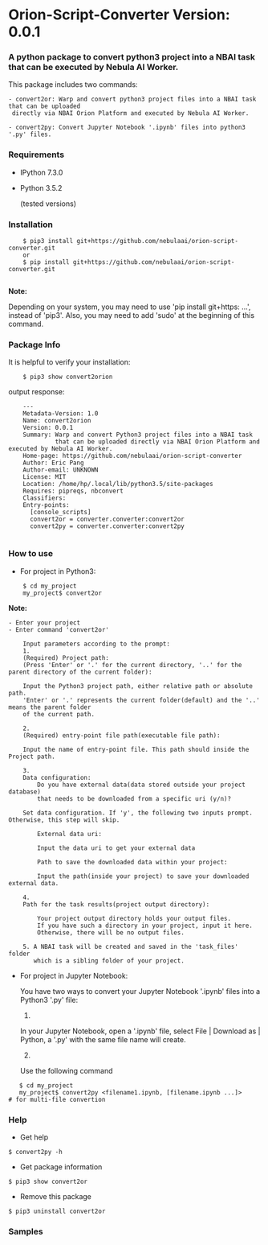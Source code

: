 # Orion-Script-Converter Version: 0.0.1


### A python package to convert python3 project into a NBAI task that can be executed by Nebula AI Worker.
  
This package includes two commands:
```
- convert2or: Warp and convert python3 project files into a NBAI task that can be uploaded
 directly via NBAI Orion Platform and executed by Nebula AI Worker.
    
- convert2py: Convert Jupyter Notebook '.ipynb' files into python3 '.py' files.

```
    
### Requirements
- IPython 7.3.0 
- Python 3.5.2

  (tested versions)

### Installation

```
    $ pip3 install git+https://github.com/nebulaai/orion-script-converter.git  
    or
    $ pip install git+https://github.com/nebulaai/orion-script-converter.git  
    
```

**Note:** 

Depending on your system, you may need to use 'pip install git+https: ...', 
instead of 'pip3'. Also, you may need to add 'sudo' at the beginning of this command.

 
### Package Info

It is helpful to verify your installation: 

```
    $ pip3 show convert2orion  
```

output response:


```
    ---
    Metadata-Version: 1.0
    Name: convert2orion
    Version: 0.0.1
    Summary: Warp and convert Python3 project files into a NBAI task 
             that can be uploaded directly via NBAI Orion Platform and executed by Nebula AI Worker.
    Home-page: https://github.com/nebulaai/orion-script-converter
    Author: Eric Pang
    Author-email: UNKNOWN
    License: MIT
    Location: /home/hp/.local/lib/python3.5/site-packages
    Requires: pipreqs, nbconvert
    Classifiers:
    Entry-points:
      [console_scripts]
      convert2or = converter.converter:convert2or
      convert2py = converter.converter:convert2py
  
```

### How to use

- For project in Python3:

```
    $ cd my_project   
    my_project$ convert2or
``` 

  **Note:**

    - Enter your project
    - Enter command 'convert2or'
    
        Input parameters according to the prompt:
        1. 
        (Required) Project path: 
	    (Press 'Enter' or '.' for the current directory, '..' for the parent directory of the current folder): 
        
        Input the Python3 project path, either relative path or absolute path. 
        'Enter' or '.' represents the current folder(default) and the '..' means the parent folder 
        of the current path.
        
        2.
        (Required) entry-point file path(executable file path):
        
        Input the name of entry-point file. This path should inside the Project path.
        
        3.
        Data configuration: 
	        Do you have external data(data stored outside your project database)
	        that needs to be downloaded from a specific uri (y/n)?
	        
        Set data configuration. If 'y', the following two inputs prompt. Otherwise, this step will skip.
        
            External data uri:  
            
            Input the data uri to get your external data
            
            Path to save the downloaded data within your project:
            
            Input the path(inside your project) to save your downloaded external data.  
            
        4. 
        Path for the task results(project output directory):
        
            Your project output directory holds your output files. 
            If you have such a directory in your project, input it here. 
            Otherwise, there will be no output files.
            
        5. A NBAI task will be created and saved in the 'task_files' folder 
           which is a sibling folder of your project. 

        
- For project in Jupyter Notebook:

    You have two ways to convert your Jupyter Notebook '.ipynb' files into a Python3 '.py' file:
    
    1.
    In your Jupyter Notebook, open a '.ipynb' file, select File | Download as | Python, 
    a '.py' with the same file name will create.
    
    2. 
    Use the following command
 ```
    $ cd my_project   
    my_project$ convert2py <filename1.ipynb, [filename.ipynb ...]>     # for multi-file convertion
```

### Help
- Get help

`$ convert2py -h`

- Get package information

`$ pip3 show convert2or`

- Remove this package

`$ pip3 uninstall convert2or`

### Samples



